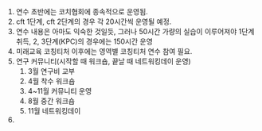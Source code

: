 1. 연수 초반에는 코치협회에 종속적으로 운영됨.
2. cft 1단계, cft 2단계의 경우 각 20시간씩 운영될 예정.
3. 연수 내용은 아마도 익숙한 것일듯, 그러나 50시간 가량의 실습이 이루어져야 1단계 취득, 2, 3단계(KPC)의 경우에는 150시간 운영
4. 미래교육 코칭티처 이후에는 영역별 코칭티처 연수 참여 필요.
5. 연구 커뮤니티(시작할 때 워크숍, 끝날 때 네트워킹데이 운영)
	1. 3월 연구비 교부
	2. 4월 착수 워크숍
	3. 4~11월 커뮤니티 운영
	4. 8월 중간 워크숍
	5. 11월 네트워킹데이
6. 